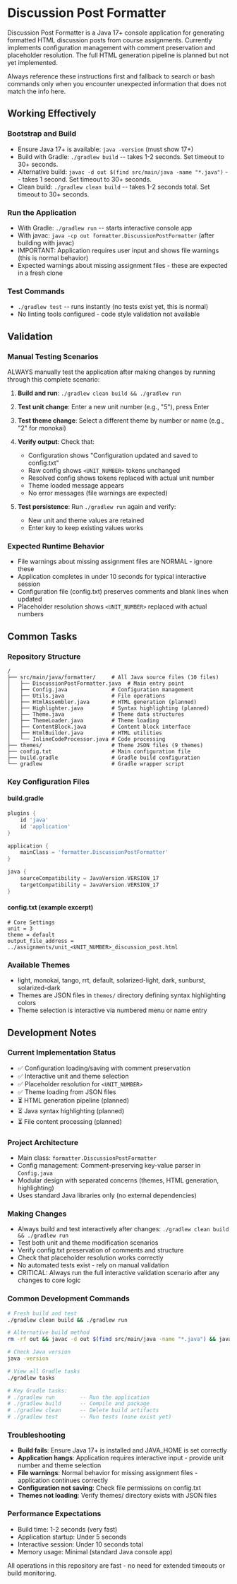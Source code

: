 # Discussion Post Formatter

Discussion Post Formatter is a Java 17+ console application for generating formatted HTML discussion posts from course assignments. Currently implements configuration management with comment preservation and placeholder resolution. The full HTML generation pipeline is planned but not yet implemented.

Always reference these instructions first and fallback to search or bash commands only when you encounter unexpected information that does not match the info here.

## Working Effectively

### Bootstrap and Build
- Ensure Java 17+ is available: `java -version` (must show 17+)
- Build with Gradle: `./gradlew build` -- takes 1-2 seconds. Set timeout to 30+ seconds.
- Alternative build: `javac -d out $(find src/main/java -name "*.java")` -- takes 1 second. Set timeout to 30+ seconds.
- Clean build: `./gradlew clean build` -- takes 1-2 seconds total. Set timeout to 30+ seconds.

### Run the Application
- With Gradle: `./gradlew run` -- starts interactive console app
- With javac: `java -cp out formatter.DiscussionPostFormatter` (after building with javac)
- IMPORTANT: Application requires user input and shows file warnings (this is normal behavior)
- Expected warnings about missing assignment files - these are expected in a fresh clone

### Test Commands
- `./gradlew test` -- runs instantly (no tests exist yet, this is normal)
- No linting tools configured - code style validation not available

## Validation

### Manual Testing Scenarios
ALWAYS manually test the application after making changes by running through this complete scenario:

1. **Build and run**: `./gradlew clean build && ./gradlew run`
2. **Test unit change**: Enter a new unit number (e.g., "5"), press Enter
3. **Test theme change**: Select a different theme by number or name (e.g., "2" for monokai)
4. **Verify output**: Check that:
   - Configuration shows "Configuration updated and saved to config.txt"
   - Raw config shows `<UNIT_NUMBER>` tokens unchanged
   - Resolved config shows tokens replaced with actual unit number
   - Theme loaded message appears
   - No error messages (file warnings are expected)

5. **Test persistence**: Run `./gradlew run` again and verify:
   - New unit and theme values are retained
   - Enter key to keep existing values works

### Expected Runtime Behavior
- File warnings about missing assignment files are NORMAL - ignore these
- Application completes in under 10 seconds for typical interactive session
- Configuration file (config.txt) preserves comments and blank lines when updated
- Placeholder resolution shows `<UNIT_NUMBER>` replaced with actual numbers

## Common Tasks

### Repository Structure
```
/
├── src/main/java/formatter/     # All Java source files (10 files)
│   ├── DiscussionPostFormatter.java  # Main entry point
│   ├── Config.java              # Configuration management
│   ├── Utils.java               # File operations
│   ├── HtmlAssembler.java       # HTML generation (planned)
│   ├── Highlighter.java         # Syntax highlighting (planned)
│   ├── Theme.java               # Theme data structures
│   ├── ThemeLoader.java         # Theme loading
│   ├── ContentBlock.java        # Content block interface
│   ├── HtmlBuilder.java         # HTML utilities
│   └── InlineCodeProcessor.java # Code processing
├── themes/                      # Theme JSON files (9 themes)
├── config.txt                   # Main configuration file
├── build.gradle                 # Gradle build configuration
└── gradlew                      # Gradle wrapper script
```

### Key Configuration Files

#### build.gradle
```gradle
plugins {
    id 'java'
    id 'application'
}

application {
    mainClass = 'formatter.DiscussionPostFormatter'
}

java {
    sourceCompatibility = JavaVersion.VERSION_17
    targetCompatibility = JavaVersion.VERSION_17
}
```

#### config.txt (example excerpt)
```
# Core Settings
unit = 3
theme = default
output_file_address = ../assignments/unit_<UNIT_NUMBER>_discussion_post.html
```

### Available Themes
- light, monokai, tango, rrt, default, solarized-light, dark, sunburst, solarized-dark
- Themes are JSON files in `themes/` directory defining syntax highlighting colors
- Theme selection is interactive via numbered menu or name entry

## Development Notes

### Current Implementation Status
- ✅ Configuration loading/saving with comment preservation
- ✅ Interactive unit and theme selection
- ✅ Placeholder resolution for `<UNIT_NUMBER>`
- ✅ Theme loading from JSON files
- ⏳ HTML generation pipeline (planned)
- ⏳ Java syntax highlighting (planned)
- ⏳ File content processing (planned)

### Project Architecture
- Main class: `formatter.DiscussionPostFormatter`
- Config management: Comment-preserving key-value parser in `Config.java`
- Modular design with separated concerns (themes, HTML generation, highlighting)
- Uses standard Java libraries only (no external dependencies)

### Making Changes
- Always build and test interactively after changes: `./gradlew clean build && ./gradlew run`
- Test both unit and theme modification scenarios
- Verify config.txt preservation of comments and structure
- Check that placeholder resolution works correctly
- No automated tests exist - rely on manual validation
- CRITICAL: Always run the full interactive validation scenario after any changes to core logic

### Common Development Commands
```bash
# Fresh build and test
./gradlew clean build && ./gradlew run

# Alternative build method
rm -rf out && javac -d out $(find src/main/java -name "*.java") && java -cp out formatter.DiscussionPostFormatter

# Check Java version
java -version

# View all Gradle tasks
./gradlew tasks

# Key Gradle tasks:
# ./gradlew run        -- Run the application
# ./gradlew build      -- Compile and package
# ./gradlew clean      -- Delete build artifacts
# ./gradlew test       -- Run tests (none exist yet)
```

### Troubleshooting
- **Build fails**: Ensure Java 17+ is installed and JAVA_HOME is set correctly
- **Application hangs**: Application requires interactive input - provide unit number and theme selection
- **File warnings**: Normal behavior for missing assignment files - application continues correctly
- **Configuration not saving**: Check file permissions on config.txt
- **Themes not loading**: Verify themes/ directory exists with JSON files

### Performance Expectations
- Build time: 1-2 seconds (very fast)
- Application startup: Under 5 seconds
- Interactive session: Under 10 seconds total
- Memory usage: Minimal (standard Java console app)

All operations in this repository are fast - no need for extended timeouts or build monitoring.